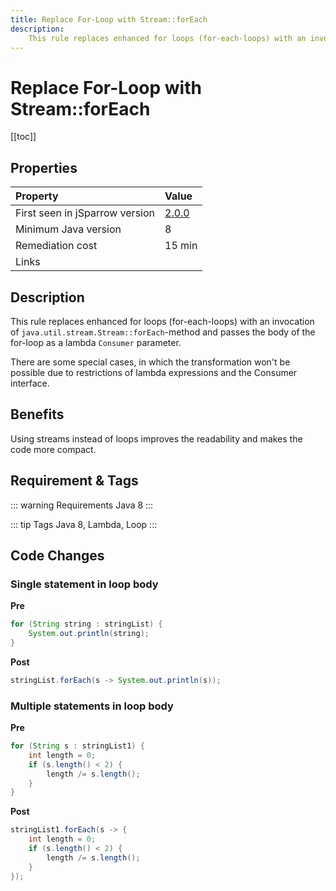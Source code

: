 ```yaml
---
title: Replace For-Loop with Stream::forEach
description:
    This rule replaces enhanced for loops (for-each-loops) with an invocation of `java.util.stream.Stream::forEach`-method and passes the body of the for-loop as a lambda `Consumer` parameter.
---
```


# Replace For-Loop with Stream::forEach

[[toc]]

## Properties

| Property                        | Value |
|:------------------------------- |:----- |
| First seen in jSparrow version  | [2.0.0](/eclipse/release-notes.html#_2-0-0) |
| Minimum Java version            | 8     |
| Remediation cost                | 15 min |
| Links                           |       |

## Description

This rule replaces enhanced for loops (for-each-loops) with an invocation of `java.util.stream.Stream::forEach`-method and passes the body of the for-loop as a lambda `Consumer` parameter.

There are some special cases, in which the transformation won't be possible due to restrictions of lambda expressions and the Consumer interface.

## Benefits

Using streams instead of loops improves the readability and makes the code more compact. 

## Requirement & Tags

::: warning Requirements
Java 8
:::

::: tip Tags
Java 8, Lambda, Loop
:::

## Code Changes

### Single statement in loop body
__Pre__
```java
for (String string : stringList) {
    System.out.println(string);
}
```

__Post__
```java
stringList.forEach(s -> System.out.println(s));
```
### Multiple statements in loop body

__Pre__
```java
for (String s : stringList1) {
    int length = 0;
    if (s.length() < 2) {
        length /= s.length();
    }
}
```

__Post__
```java
stringList1.forEach(s -> {
    int length = 0;
    if (s.length() < 2) {
        length /= s.length();
    }
});
```
